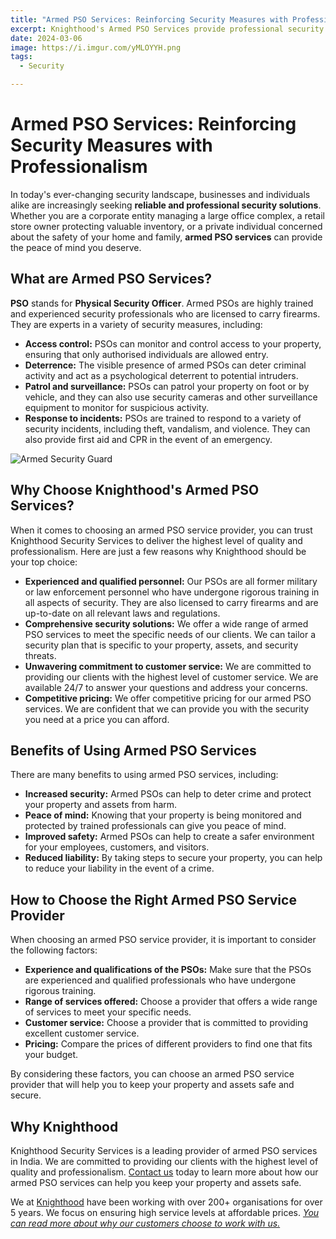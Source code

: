 ```yaml
---
title: "Armed PSO Services: Reinforcing Security Measures with Professionalism"
excerpt: Knighthood's Armed PSO Services provide professional security measures to safeguard your property and assets.
date: 2024-03-06
image: https://i.imgur.com/yMLOYYH.png
tags:
  - Security

---
```

# Armed PSO Services: Reinforcing Security Measures with Professionalism

In today's ever-changing security landscape, businesses and individuals alike are increasingly seeking **reliable and professional security solutions**. Whether you are a corporate entity managing a large office complex, a retail store owner protecting valuable inventory, or a private individual concerned about the safety of your home and family, **armed PSO services** can provide the peace of mind you deserve.

## What are Armed PSO Services?

**PSO** stands for **Physical Security Officer**. Armed PSOs are highly trained and experienced security professionals who are licensed to carry firearms. They are experts in a variety of security measures, including:

- **Access control:** PSOs can monitor and control access to your property, ensuring that only authorised individuals are allowed entry.
- **Deterrence:** The visible presence of armed PSOs can deter criminal activity and act as a psychological deterrent to potential intruders.
- **Patrol and surveillance:** PSOs can patrol your property on foot or by vehicle, and they can also use security cameras and other surveillance equipment to monitor for suspicious activity.
- **Response to incidents:** PSOs are trained to respond to a variety of security incidents, including theft, vandalism, and violence. They can also provide first aid and CPR in the event of an emergency.

![Armed Security Guard](https://i.imgur.com/jDvf1Qw.png)

## Why Choose Knighthood's Armed PSO Services?

When it comes to choosing an armed PSO service provider, you can trust Knighthood Security Services to deliver the highest level of quality and professionalism. Here are just a few reasons why Knighthood should be your top choice:

- **Experienced and qualified personnel:** Our PSOs are all former military or law enforcement personnel who have undergone rigorous training in all aspects of security. They are also licensed to carry firearms and are up-to-date on all relevant laws and regulations.
- **Comprehensive security solutions:** We offer a wide range of armed PSO services to meet the specific needs of our clients. We can tailor a security plan that is specific to your property, assets, and security threats.
- **Unwavering commitment to customer service:** We are committed to providing our clients with the highest level of customer service. We are available 24/7 to answer your questions and address your concerns.
- **Competitive pricing:** We offer competitive pricing for our armed PSO services. We are confident that we can provide you with the security you need at a price you can afford.

## Benefits of Using Armed PSO Services

There are many benefits to using armed PSO services, including:

- **Increased security:** Armed PSOs can help to deter crime and protect your property and assets from harm.
- **Peace of mind:** Knowing that your property is being monitored and protected by trained professionals can give you peace of mind.
- **Improved safety:** Armed PSOs can help to create a safer environment for your employees, customers, and visitors.
- **Reduced liability:** By taking steps to secure your property, you can help to reduce your liability in the event of a crime.

## How to Choose the Right Armed PSO Service Provider

When choosing an armed PSO service provider, it is important to consider the following factors:

- **Experience and qualifications of the PSOs:** Make sure that the PSOs are experienced and qualified professionals who have undergone rigorous training.
- **Range of services offered:** Choose a provider that offers a wide range of services to meet your specific needs.
- **Customer service:** Choose a provider that is committed to providing excellent customer service.
- **Pricing:** Compare the prices of different providers to find one that fits your budget.

By considering these factors, you can choose an armed PSO service provider that will help you to keep your property and assets safe and secure.

## Why Knighthood

Knighthood Security Services is a leading provider of armed PSO services in India. We are committed to providing our clients with the highest level of quality and professionalism. [Contact us](/contact) today to learn more about how our armed PSO services can help you keep your property and assets safe.

We at [Knighthood](http://knighthood.co) have been working with over 200+ organisations for over 5 years. We focus on ensuring high service levels at affordable prices. [*You can read more about why our customers choose to work with us.*](http://knighthood.co/whyus)



